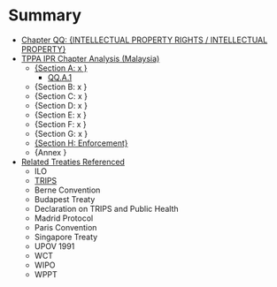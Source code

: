 # Summary

* [Chapter QQ: {INTELLECTUAL PROPERTY RIGHTS / INTELLECTUAL PROPERTY}](README.md)
* [TPPA IPR Chapter Analysis (Malaysia)](tppa_ipr_chapter_analysis_malaysia.md)
   * [{Section A: x }]({section_a_x_}.md)
       * [QQ.A.1](qqa1.md)
   * {Section B: x }
   * {Section C: x }
   * {Section D: x }
   * {Section E: x }
   * {Section F: x }
   * {Section G: x }
   * [{Section H: Enforcement}]({section_h_enforcement}.md)
   * {Annex }
* [Related Treaties Referenced](related_treaties_referenced.md)
   * ILO
   * [TRIPS](trips.md)
   * Berne Convention
   * Budapest Treaty
   * Declaration on TRIPS and Public Health
   * Madrid Protocol
   * Paris Convention
   * Singapore Treaty
   * UPOV 1991
   * WCT
   * WIPO
   * WPPT

